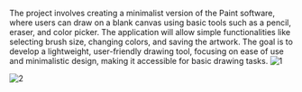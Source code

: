 The project involves creating a minimalist version of the Paint software, where users can draw on a blank canvas using basic tools such as a pencil, eraser, and color picker. The application will allow simple functionalities like selecting brush size, changing colors, and saving the artwork. The goal is to develop a lightweight, user-friendly drawing tool, focusing on ease of use and minimalistic design, making it accessible for basic drawing tasks.
![1](https://github.com/user-attachments/assets/29ede971-4f63-4c3a-9144-efd1bd327fe8)

![2](https://github.com/user-attachments/assets/6e5a60cd-2245-4f32-af4e-997fdeb0d468)

